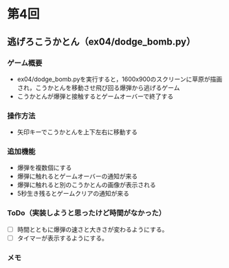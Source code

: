 # 第4回
## 逃げろこうかとん（ex04/dodge_bomb.py）
### ゲーム概要
- ex04/dodge_bomb.pyを実行すると，1600x900のスクリーンに草原が描画され，こうかとんを移動させ飛び回る爆弾から逃げるゲーム
- こうかとんが爆弾と接触するとゲームオーバーで終了する
### 操作方法
- 矢印キーでこうかとんを上下左右に移動する
### 追加機能
- 爆弾を複数個にする
- 爆弾に触れるとゲームオーバーの通知が来る
- 爆弾に触れると別のこうかとんの画像が表示される
- 5秒生き残るとゲームクリアの通知が来る
### ToDo（実装しようと思ったけど時間がなかった）
- [ ] 時間とともに爆弾の速さと大きさが変わるようにする。
- [ ] タイマーが表示するようにする。
### メモ